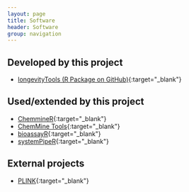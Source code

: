```yaml
---
layout: page
title: Software
header: Software
group: navigation
---
```


## Developed by this project

* [longevityTools (R Package on GitHub)](https://github.com/tgirke/longevityTools){:target="_blank"}

## Used/extended by this project

* [ChemmineR](http://bioconductor.org/packages/devel/bioc/html/ChemmineR.html){:target="_blank"}
* [ChemMine Tools](http://chemmine.ucr.edu){:target="_blank"}
* [bioassayR](http://bioconductor.org/packages/devel/bioc/html/bioassayR.html){:target="_blank"}
* [systemPipeR](http://bioconductor.org/packages/devel/bioc/html/systemPipeR.html){:target="_blank"}

## External projects

* [PLINK](http://pngu.mgh.harvard.edu/~purcell/plink/){:target="_blank"}
